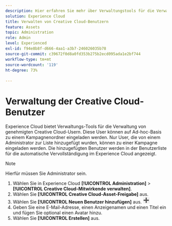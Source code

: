 ```yaml
---
description: Hier erfahren Sie mehr über Verwaltungstools für die Verwaltung von genehmigten Creative Cloud-Usern in Experience Cloud.
solution: Experience Cloud
title: Verwalten von Creative Cloud-Benutzern
feature: Assets
topic: Administration
role: Admin
level: Experienced
exl-id: f94e8b8f-d666-4aa1-a3b7-246026035b78
source-git-commit: c39672f0d8a0fd353b275b2ecd095ada1e2bf744
workflow-type: tm+mt
source-wordcount: '119'
ht-degree: 73%

---
```


# Verwaltung der Creative Cloud-Benutzer

Experience Cloud bietet Verwaltungs-Tools für die Verwaltung von genehmigten Creative Cloud-Usern. Diese User können auf Ad-hoc-Basis zu einem Kampagnenordner eingeladen werden. Nur User, die von einem Administrator zur Liste hinzugefügt wurden, können zu einer Kampagne eingeladen werden. Die hinzugefügten Benutzer werden in der Benutzerliste für die automatische Vervollständigung im Experience Cloud angezeigt.

>[!NOTE]
>
>Hierfür müssen Sie Administrator sein.

1. Wählen Sie in Experience Cloud **[!UICONTROL Administration]** > **[!UICONTROL Creative Cloud-Mitwirkende verwalten]**.
1. Wählen Sie **[!UICONTROL Creative Cloud-Asset-Freigabe]** aus.
1. Wählen Sie **[!UICONTROL Neuen Benutzer hinzufügen]** aus.  ![Neuen Benutzer hinzufügen](../../assets/mac_add_icon.png)
1. Geben Sie eine E-Mail-Adresse, einen Anzeigenamen und einen Titel ein und fügen Sie optional einen Avatar hinzu.
1. Wählen Sie **[!UICONTROL Erstellen]** aus.
